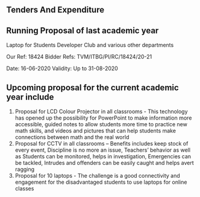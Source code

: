 <div align="left" class="contentDiv">
<h2>Tenders And Expenditure </h2>
<h2>Running Proposal of last academic year </h2>
<p>Laptop for Students Developer Club and various other departments</p>
<p>Our Ref: 18424                       Bidder Refs: TVM/ITBG/PI/RC/18424/20-21 </p>
<p>Date: 16-06-2020                 Validity: Up to 31-08-2020</p>
<h2>Upcoming proposal for the current academic year include </h2>
<p>

1)  Proposal for LCD Colour Projector in all classrooms - This technology has opened up the possibility for PowerPoint to make information more accessible, guided notes to allow students more time to practice new math skills, and videos and pictures that can help students make connections between math and the real world<br/>
2)  Proposal for CCTV in all classrooms – Benefits includes keep stock of every event, Discipline is no more an issue, Teachers’ behavior as well as Students can be monitored, helps in investigation, Emergencies can be tackled, Intrudes and offenders can be easily caught and helps avert ragging<br/>
3)  Proposal for 10 laptops - The challenge is a good connectivity and engagement for the disadvantaged students to use laptops for online classes<br/>
<p>
</p></p></div>
